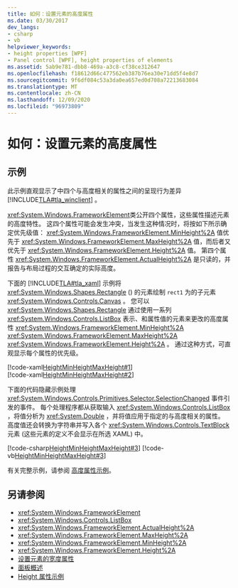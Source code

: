 ```yaml
---
title: 如何：设置元素的高度属性
ms.date: 03/30/2017
dev_langs:
- csharp
- vb
helpviewer_keywords:
- height properties [WPF]
- Panel control [WPF], height properties of elements
ms.assetid: 5ab9e781-dbb8-469a-a3c8-cf38ce312647
ms.openlocfilehash: f18612d66c477562eb387b76ea30e71dd5f4e8d7
ms.sourcegitcommit: 9f6df084c53a3da0ea657ed0d708a72213683084
ms.translationtype: MT
ms.contentlocale: zh-CN
ms.lasthandoff: 12/09/2020
ms.locfileid: "96973809"
---
```

# <a name="how-to-set-the-height-properties-of-an-element"></a>如何：设置元素的高度属性
## <a name="example"></a>示例  
 此示例直观显示了中四个与高度相关的属性之间的呈现行为差异 [!INCLUDE[TLA#tla_winclient](../../../includes/tlasharptla-winclient-md.md)] 。  
  
 <xref:System.Windows.FrameworkElement>类公开四个属性，这些属性描述元素的高度特性。 这四个属性可能会发生冲突，当发生这种情况时，将按如下所示确定优先级值： <xref:System.Windows.FrameworkElement.MinHeight%2A> 值优先于 <xref:System.Windows.FrameworkElement.MaxHeight%2A> 值，而后者又优先于 <xref:System.Windows.FrameworkElement.Height%2A> 值。 第四个属性 <xref:System.Windows.FrameworkElement.ActualHeight%2A> 是只读的，并报告与布局过程的交互确定的实际高度。  
  
 下面的 [!INCLUDE[TLA#tla_xaml](../../../includes/tlasharptla-xaml-md.md)] 示例将 <xref:System.Windows.Shapes.Rectangle> () 的元素绘制 `rect1` 为的子元素 <xref:System.Windows.Controls.Canvas> 。 您可以 <xref:System.Windows.Shapes.Rectangle> 通过使用一系列 <xref:System.Windows.Controls.ListBox> 表示、和属性值的元素来更改的高度属性 <xref:System.Windows.FrameworkElement.MinHeight%2A> <xref:System.Windows.FrameworkElement.MaxHeight%2A> <xref:System.Windows.FrameworkElement.Height%2A> 。 通过这种方式，可直观显示每个属性的优先级。  
  
 [!code-xaml[HeightMinHeightMaxHeight#1](~/samples/snippets/csharp/VS_Snippets_Wpf/HeightMinHeightMaxHeight/CSharp/Window1.xaml#1)]  
[!code-xaml[HeightMinHeightMaxHeight#2](~/samples/snippets/csharp/VS_Snippets_Wpf/HeightMinHeightMaxHeight/CSharp/Window1.xaml#2)]  
  
 下面的代码隐藏示例处理 <xref:System.Windows.Controls.Primitives.Selector.SelectionChanged> 事件引发的事件。 每个处理程序都从获取输入 <xref:System.Windows.Controls.ListBox> ，将值分析为 <xref:System.Double> ，并将值应用于指定的与高度相关的属性。 高度值还会转换为字符串并写入各个 <xref:System.Windows.Controls.TextBlock> 元素 (这些元素的定义不会显示在所选 XAML) 中。  
  
 [!code-csharp[HeightMinHeightMaxHeight#3](~/samples/snippets/csharp/VS_Snippets_Wpf/HeightMinHeightMaxHeight/CSharp/Window1.xaml.cs#3)]
 [!code-vb[HeightMinHeightMaxHeight#3](~/samples/snippets/visualbasic/VS_Snippets_Wpf/HeightMinHeightMaxHeight/VisualBasic/Window1.xaml.vb#3)]  
  
 有关完整示例，请参阅 [高度属性示例](https://github.com/microsoft/WPF-Samples/tree/master/Elements/HeightProperties)。  
  
## <a name="see-also"></a>另请参阅

- <xref:System.Windows.FrameworkElement>
- <xref:System.Windows.Controls.ListBox>
- <xref:System.Windows.FrameworkElement.ActualHeight%2A>
- <xref:System.Windows.FrameworkElement.MaxHeight%2A>
- <xref:System.Windows.FrameworkElement.MinHeight%2A>
- <xref:System.Windows.FrameworkElement.Height%2A>
- [设置元素的宽度属性](how-to-set-the-width-properties-of-an-element.md)
- [面板概述](panels-overview.md)
- [Height 属性示例](https://github.com/microsoft/WPF-Samples/tree/master/Elements/HeightProperties)
